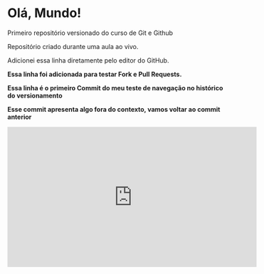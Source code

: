 # Olá, Mundo!
 Primeiro repositório versionado do curso de Git e Github

 Repositório criado durante uma aula ao vivo.

 Adicionei essa linha diretamente pelo editor do GitHub.

 __Essa linha foi adicionada para testar Fork e Pull Requests.__

  __Essa linha é o primeiro Commit do meu teste de navegação no histórico do versionamento__

  __Esse commit apresenta algo fora do contexto, vamos voltar ao commit anterior__
  
  <iframe width="560" height="315" src="https://www.youtube.com/embed/MJbE3uWN9vE?start=67" frameborder="0" allow="accelerometer; autoplay; encrypted-media; gyroscope; picture-in-picture" allowfullscreen></iframe>